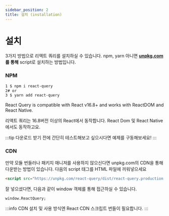 ```yaml
---
sidebar_position: 2
title: 설치 (installation)
---
```


# 설치

3가지 방법으로 리액트 쿼리를 설치하실 수 있습니다. npm, yarn 아니면 **[unpkg.com](https://unpkg.com/) 를 통해** script로 설치하는 방법입니다.

### **NPM**

```bash
1 $ npm i react-query
2# or
3 $ yarn add react-query
```

React Query is compatible with React v16.8+ and works with ReactDOM and React Native.

리액트 쿼리는 16.8버전 이상의 React에서 동작합니다. React Dom 및 React Native에서도 동작하고요.

:::tip
다운로드 받기 전에 간단히 테스트해보고 싶으시다면 예제를 구동해보세요!
:::

### **CDN**

만약 모듈 번들러나 패키지 매니져를 사용하지 않으신다면 unpkg.com의 CDN을 통해 다운받는 방법이 있습니다. 다음의 script 태그를 HTML 파일에 끼워넣으세요

```html
<script src="https://unpkg.com/react-query/dist/react-query.production.min.js"></script>
```

잘 넣으셨다면, 다음과 같이 window 객체를 통해 접근하실 수 있습니다.

```tsx
window.ReactQuery;
```

:::info
CDN 설치 및 사용 방식엔 React CDN 스크립트 번들이 필요합니다.
:::
